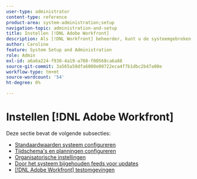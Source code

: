 ```yaml
---
user-type: administrator
content-type: reference
product-area: system-administration;setup
navigation-topic: administration-and-setup
title: Instellen [!DNL Adobe Workfront]
description: Als [!DNL Workfront] beheerder, kunt u de systeemgebreken van uw organisatie, timesheets, programma's, de manier vormen uw gebruikers in het systeem, automatische systeemupdates, en de [!DNL Workfront] testomgevingen die u gebruikt.
author: Caroline
feature: System Setup and Administration
role: Admin
exl-id: a6a6a224-f938-4a19-a708-f00568ca6a88
source-git-commit: 3a565a58dfa6008e00722eca4f7b1dbc2b47a08e
workflow-type: tm+mt
source-wordcount: '54'
ht-degree: 0%

---
```


# Instellen [!DNL Adobe Workfront]

Deze sectie bevat de volgende subsecties:

* [Standaardwaarden systeem configureren](../../administration-and-setup/set-up-workfront/configure-system-defaults/configure-system-defaults.md)
* [Tijdschema&#39;s en planningen configureren](../../administration-and-setup/set-up-workfront/configure-timesheets-schedules/configure-timesheets-and-schedules.md)
* [Organisatorische instellingen](../../administration-and-setup/set-up-workfront/organizational-setup/organizational-setup.md)
* [Door het systeem bijgehouden feeds voor updates](../../administration-and-setup/set-up-workfront/system-tracked-update-feeds/system-tracked-updates-feeds.md)
* [[!DNL Adobe Workfront] testomgevingen](../../administration-and-setup/set-up-workfront/workfront-testing-environments/wf-testing-environments.md)
